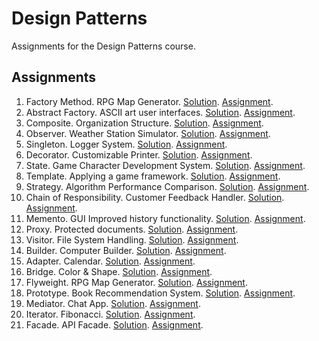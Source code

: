# Design Patterns

Assignments for the Design Patterns course. 

## Assignments
1. Factory Method. RPG Map Generator. [Solution](src/main/java/factory_method/rpg_map_generator). [Assignment](https://github.com/vesavvo/design_patterns/blob/master/markdown/assignments/factory_method.md).
2. Abstract Factory. ASCII art user interfaces. [Solution](src/main/java/abstract_factory/ascii). [Assignment](https://github.com/vesavvo/design_patterns/blob/master/markdown/assignments/abstract_factory.md).
3. Composite. Organization Structure. [Solution](src/main/java/composite/organization_structure). [Assignment](https://github.com/vesavvo/design_patterns/blob/master/markdown/assignments/composite.md).
4. Observer. Weather Station Simulator. [Solution](src/main/java/observer/weather_station). [Assignment](https://github.com/vesavvo/design_patterns/blob/master/markdown/assignments/observer.md).
5. Singleton. Logger System. [Solution](src/main/java/singleton/logger_system). [Assignment](https://github.com/vesavvo/design_patterns/blob/master/markdown/assignments/singleton.md).
6. Decorator. Customizable Printer. [Solution](src/main/java/decorator/printer). [Assignment](https://github.com/vesavvo/design_patterns/blob/master/markdown/assignments/decorator.md).
7. State. Game Character Development System. [Solution](src/main/java/state/game_character). [Assignment](https://github.com/vesavvo/design_patterns/blob/master/markdown/assignments/state.md).
8. Template. Applying a game framework. [Solution](src/main/java/template_method/game). [Assignment](https://github.com/vesavvo/design_patterns/blob/master/markdown/assignments/template_method.md).
9. Strategy. Algorithm Performance Comparison. [Solution](src/main/java/strategy/algorithm_comparison). [Assignment](https://github.com/vesavvo/design_patterns/blob/master/markdown/assignments/strategy.md).
10. Chain of Responsibility. Customer Feedback Handler. [Solution](src/main/java/chain_of_responsibility/feedback_handler). [Assignment](https://github.com/vesavvo/design_patterns/blob/master/markdown/assignments/chain_of_responsibility.md).
11. Memento. GUI Improved history functionality. [Solution](src/main/java/memento/guiState). [Assignment](https://github.com/vesavvo/design_patterns/blob/master/markdown/assignments/memento.md).
12. Proxy. Protected documents. [Solution](src/main/java/proxy/protected_docs). [Assignment](https://github.com/vesavvo/design_patterns/blob/master/markdown/assignments/proxy.md).
13. Visitor. File System Handling. [Solution](src/main/java/visitor/file_system_handling). [Assignment](https://github.com/vesavvo/design_patterns/blob/master/markdown/assignments/visitor.md).
14. Builder. Computer Builder. [Solution](src/main/java/builder/computer). [Assignment](https://github.com/vesavvo/design_patterns/blob/master/markdown/assignments/builder.md).
15. Adapter. Calendar. [Solution](src/main/java/adapter/calendar). [Assignment](https://github.com/vesavvo/design_patterns/blob/master/markdown/assignments/adapter.md).
16. Bridge. Color & Shape. [Solution](src/main/java/bridge/shape_color). [Assignment](https://github.com/vesavvo/design_patterns/blob/master/markdown/assignments/bridge.md).
17. Flyweight. RPG Map Generator. [Solution](src/main/java/flyweight/rpg_map). [Assignment](https://github.com/vesavvo/design_patterns/blob/master/markdown/assignments/flyweight.md).
18. Prototype. Book Recommendation System. [Solution](src/main/java/prototype/book_recommend). [Assignment](https://github.com/vesavvo/design_patterns/blob/master/markdown/assignments/prototype.md).
19. Mediator. Chat App. [Solution](src/main/java/mediator/chat_app). [Assignment](https://github.com/vesavvo/design_patterns/blob/master/markdown/assignments/mediator.md).
20. Iterator. Fibonacci. [Solution](src/main/java/iterator/fibonacci). [Assignment](https://github.com/vesavvo/design_patterns/blob/master/markdown/assignments/iterator.md).
21. Facade. API Facade. [Solution](src/main/java/facade/api). [Assignment](https://github.com/vesavvo/design_patterns/blob/master/markdown/assignments/facade.md).